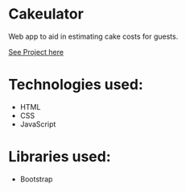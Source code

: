 # Cakeulator
Web app to aid in estimating cake costs for guests.

[See Project here](http://justin-oreilly.com/cakeulator/cakecosts.html)

# Technologies used:
  * HTML
  * CSS
  * JavaScript

# Libraries used:
  * Bootstrap
